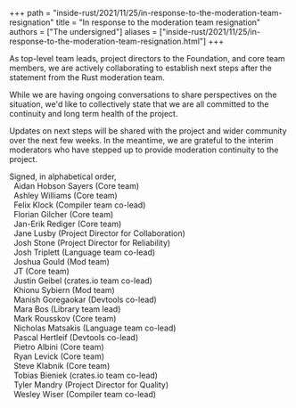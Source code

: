+++
path = "inside-rust/2021/11/25/in-response-to-the-moderation-team-resignation"
title = "In response to the moderation team resignation"
authors = ["The undersigned"]
aliases = ["inside-rust/2021/11/25/in-response-to-the-moderation-team-resignation.html"]
+++

As top-level team leads, project directors to the Foundation, and core team
members, we are actively collaborating to establish next steps after the
statement from the Rust moderation team.

While we are having ongoing conversations to share perspectives on the
situation, we'd like to collectively state that we are all committed to the
continuity and long term health of the project.

Updates on next steps will be shared with the project and wider community over
the next few weeks. In the meantime, we are grateful to the interim moderators
who have stepped up to provide moderation continuity to the project.

Signed, in alphabetical order, \
&nbsp; Aidan Hobson Sayers (Core team) \
&nbsp; Ashley Williams (Core team) \
&nbsp; Felix Klock (Compiler team co-lead) \
&nbsp; Florian Gilcher (Core team) \
&nbsp; Jan-Erik Rediger (Core team) \
&nbsp; Jane Lusby (Project Director for Collaboration) \
&nbsp; Josh Stone (Project Director for Reliability) \
&nbsp; Josh Triplett (Language team co-lead) \
&nbsp; Joshua Gould (Mod team) \
&nbsp; JT (Core team) \
&nbsp; Justin Geibel (crates.io team co-lead) \
&nbsp; Khionu Sybiern (Mod team) \
&nbsp; Manish Goregaokar (Devtools co-lead) \
&nbsp; Mara Bos (Library team lead) \
&nbsp; Mark Rousskov (Core team) \
&nbsp; Nicholas Matsakis (Language team co-lead) \
&nbsp; Pascal Hertleif (Devtools co-lead) \
&nbsp; Pietro Albini (Core team) \
&nbsp; Ryan Levick (Core team) \
&nbsp; Steve Klabnik (Core team) \
&nbsp; Tobias Bieniek (crates.io team co-lead) \
&nbsp; Tyler Mandry (Project Director for Quality) \
&nbsp; Wesley Wiser (Compiler team co-lead)
